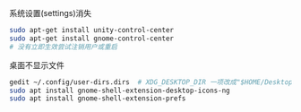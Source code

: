 系统设置(settings)消失

```bash
sudo apt-get install unity-control-center
sudo apt-get install gnome-control-center
# 没有立即生效尝试注销用户或重启
```

桌面不显示文件
```bash
gedit ~/.config/user-dirs.dirs  # XDG_DESKTOP_DIR 一项改成"$HOME/Desktop"
sudo apt install gnome-shell-extension-desktop-icons-ng
sudo apt install gnome-shell-extension-prefs
```
